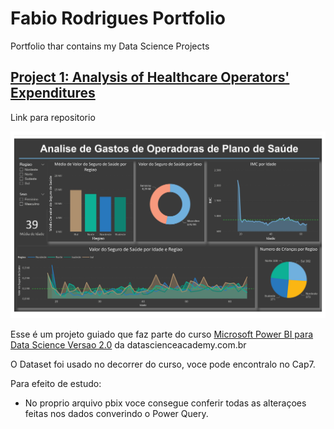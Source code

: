 # Fabio Rodrigues Portfolio
Portfolio thar contains my Data Science Projects

## [Project 1: Analysis of Healthcare Operators' Expenditures](https://github.com/fabiobr05/PowerBI_1)
Link para repositorio

![](Project1.jpg)

Esse é um projeto guiado que faz parte do curso [Microsoft Power BI para Data Science Versao 2.0](https://www.datascienceacademy.com.br/course?courseid=microsoft-power-bi-para-data-science) da datascienceacademy.com.br

O Dataset foi usado no decorrer do curso, voce pode encontralo no Cap7.

Para efeito de estudo:
  * No proprio arquivo pbix voce consegue conferir todas as alteraçoes feitas nos dados converindo o Power Query.
  

